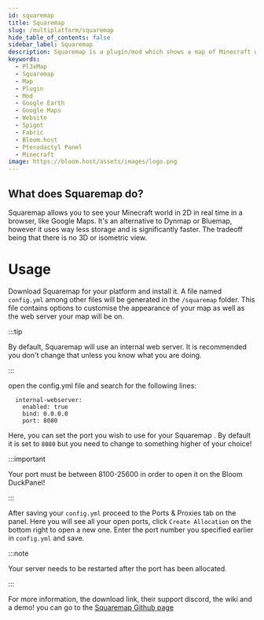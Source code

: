 ```yaml
---
id: squaremap
title: Squaremap 
slug: /multiplatform/squaremap
hide_table_of_contents: false
sidebar_label: Squaremap
description: Squaremap is a plugin/mod which shows a map of Minecraft worlds in a webpage that can be easily accessed by a player.
keywords:
  - Pl3xMap
  - Squaremap
  - Map
  - Plugin
  - Mod
  - Google Earth
  - Google Maps
  - Website
  - Spigot
  - Fabric
  - Bloom.host
  - Pterodactyl Panel
  - Minecraft
image: https://bloom.host/assets/images/logo.png
---
```


## What does Squaremap do?
Squaremap allows you to see your Minecraft world in 2D in real time in a browser, like Google Maps. It's an alternative to Dynmap or Bluemap, however it uses way less storage and is significantly faster. The tradeoff being that there is no 3D or isometric view.


# Usage
Download Squaremap for your platform and install it. A file named `config.yml` among other files will be generated in the `/squaremap` folder. This file contains options to customise the appearance of your map as well as the web server your map will be on. 

:::tip

By default, Squaremap will use an internal web server. It is recommended you don't change that unless you know what you are doing.

:::

open the config.yml file and search for the following lines:

```
  internal-webserver:
    enabled: true
    bind: 0.0.0.0
    port: 8080
```

Here, you can set the port you wish to use for your Squaremap . By default it is set to `8080` but you need to change to something higher of your choice!

:::important

Your port must be between 8100-25600 in order to open it on the Bloom DuckPanel!

:::

After saving your `config.yml` proceed to the Ports & Proxies tab on the panel. Here you will see all your open ports, click `Create Allocation` on the bottom right to open a new one.
Enter the port number you specified earlier in `config.yml` and save.

:::note

Your server needs to be restarted after the port has been allocated.

:::

For more information, the download link, their support discord, the wiki and a demo! you can go to the [Squaremap Github page](https://github.com/jpenilla/squaremap)
